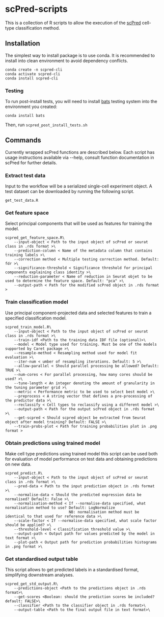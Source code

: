 # scPred-scripts
This is a collection of R scripts to allow the execution of the [scPred](https://github.com/powellgenomicslab/scPred) cell-type classification method.

## Installation
The simplest way to install package is to use conda. It is recommended to install into clean environment to avoid dependency conflicts.
```
conda create -n scpred-cli 
conda activate scpred-cli 
conda install scpred-cli 
```

### Testing
To run post-install tests, you will need to install [bats](https://github.com/sstephenson/bats) testing system into the environment you created:
```
conda install bats
```
Then, run `scpred_post_install_tests.sh`

## Commands

Currently wrapped scPred functions are described below. Each script has usage instructions available via --help, consult function documentation in scPred for further details.

### Extract test data
Input to the workflow will be a serialized single-cell experiment object. A test dataset can be downloaded by running the following script.

```
get_test_data.R
```

### Get feature space
Select principal components that will be used as features for training the model.

```
scpred_get_feature_space.R\
    --input-object < Path to the input object of scPred or seurat class in .rds format >\
    --prediction-column < Name of the metadata column that contains training labels >\
    --correction method < Multiple testing correction method. Default: fdr >\
    --significance-threshold < Significance threshold for principal components explaining class identity >\ 
    --reduction-parameter < Name of reduction in Seurat objet to be used to determine the feature space. Default: "pca" >\
    --output-path < Path for the modified scPred object in .rds format >
```

### Train classification model
Use principal component-projected data and selected features to train a specified classification model.

```
scpred_train_model.R\
    --input-object < Path to the input object of scPred or seurat class in .rds format >\ 
    --train-idf <Path to the training data IDF file (optional)>\
    --model < Model type used for training. Must be one of the models supported by Caret package >\
    --resample-method < Resampling method used for model fit evaluation >\
    --iter-num < umber of resampling iterations. Default: 5 >\
    --allow-parallel < Should parallel processing be allowed? Default: TRUE >\
    --num-cores < For parallel processing, how many cores should be used? >\
    --tune-length < An integer denoting the amount of granularity in the tuning parameter grid >\
    --metric < Performance metric to be used to select best model >\
    --preprocess < A string vector that defines a pre-processing of the predictor data >\
    --reclassify < Cell types to reclassify using a different model >\
    --output-path < Path for the output scPred object in .rds format >\
    --get-scpred < Should scpred object be extracted from Seurat object after model training? Default: FALSE >\
    --train-probs-plot < Path for training probabilities plot in .png format >
```
### Obtain predictions using trained model
Make cell type predictions using trained model this script can be used both for evaluation of model performance on test data and obtaining predictions on new data.

```
scpred_predict.R\ 
    --input-object < Path to the input object of scPred or seurat class in .rds format >\ 
    --pred-data < Path to the input prediction object in .rds format >\
    --normalise-data < Should the predicted expression data be normalised? Default: False >\
    --normalisation-method < If --normalise-data specified, what normalisation method to use? Default: LogNormalize
                             NB: normalisation method must be identical to that used for reference data >\
    --scale-factor < If --normalise-data specified, what scale factor should be applied? >\
    --threshold-level < Classification threshold value >\
    --output-path < Output path for values predicted by the model in text format >\ 
    --plot-path < Output path for prediction probabilities histograms in .png format >\ 

```
### Get standardised output table 
This script allows to get predicted labels in a standardised format, simplifying downstream analyses. 
```
scpred_get_std_output.R\
    --predictions-object <Path to the predictions object in .rds format>\
    --get-scores <Boolean: should the prediction scores be included? default: FALSE>\
    --classifier <Path to the classifier object in .rds format>\
    --output-table <Path to the final output file in text format>\
```
